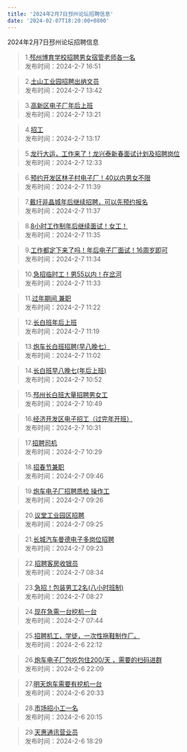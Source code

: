 ```yaml
---
title: '2024年2月7日邳州论坛招聘信息'
date: '2024-02-07T18:20:00+0800'
---
```

2024年2月7日邳州论坛招聘信息
<!--more-->
>1.[邳州博育学校招聘男女宿管老师各一名](https://www.pzzc.net/forum.php?mod=viewthread&tid=10388766)<br>
>发布时间：2024-2-7 16:51

>2.[土山工业园招聘出纳文员](https://www.pzzc.net/forum.php?mod=viewthread&tid=10388746)<br>
>发布时间：2024-2-7 13:42

>3.[高新区电子厂年后上班](https://www.pzzc.net/forum.php?mod=viewthread&tid=10388744)<br>
>发布时间：2024-2-7 13:21

>4.[招工](https://www.pzzc.net/forum.php?mod=viewthread&tid=10388742)<br>
>发布时间：2024-2-7 13:17

>5.[龙行大运，工作来了！龙兴泰新春面试计划及招聘岗位](https://www.pzzc.net/forum.php?mod=viewthread&tid=10388734)<br>
>发布时间：2024-2-7 12:33

>6.[预约开发区林子村电子厂！40以内男女不限](https://www.pzzc.net/forum.php?mod=viewthread&tid=10388727)<br>
>发布时间：2024-2-7 11:39

>7.[戴圩非晶城年后继续招聘，可以先预约报名](https://www.pzzc.net/forum.php?mod=viewthread&tid=10388724)<br>
>发布时间：2024-2-7 11:37

>8.[8小时工作制年后继续面试！女工！](https://www.pzzc.net/forum.php?mod=viewthread&tid=10388722)<br>
>发布时间：2024-2-7 11:35

>9.[工作都定下来了吗！年后电子厂面试！16周岁即可](https://www.pzzc.net/forum.php?mod=viewthread&tid=10388721)<br>
>发布时间：2024-2-7 11:34

>10.[急招临时工！男55以内！在岔河](https://www.pzzc.net/forum.php?mod=viewthread&tid=10388720)<br>
>发布时间：2024-2-7 11:33

>11.[过年期间 兼职](https://www.pzzc.net/forum.php?mod=viewthread&tid=10388719)<br>
>发布时间：2024-2-7 11:22

>12.[长白班年后上班](https://www.pzzc.net/forum.php?mod=viewthread&tid=10388718)<br>
>发布时间：2024-2-7 11:19

>13.[炮车长白班招聘(早八晚七）](https://www.pzzc.net/forum.php?mod=viewthread&tid=10388713)<br>
>发布时间：2024-2-7 11:02

>14.[长白班早八晚七(年后上班)](https://www.pzzc.net/forum.php?mod=viewthread&tid=10388711)<br>
>发布时间：2024-2-7 10:52

>15.[邳州长白班大量招聘男女工](https://www.pzzc.net/forum.php?mod=viewthread&tid=10388710)<br>
>发布时间：2024-2-7 10:49

>16.[经济开发区电子招工（过完年开班）](https://www.pzzc.net/forum.php?mod=viewthread&tid=10388706)<br>
>发布时间：2024-2-7 10:31

>17.[招聘司机](https://www.pzzc.net/forum.php?mod=viewthread&tid=10388705)<br>
>发布时间：2024-2-7 10:29

>18.[招春节兼职](https://www.pzzc.net/forum.php?mod=viewthread&tid=10388699)<br>
>发布时间：2024-2-7 09:46

>19.[炮车电子厂招聘质检   操作工](https://www.pzzc.net/forum.php?mod=viewthread&tid=10388696)<br>
>发布时间：2024-2-7 09:26

>20.[议堂工业园区招聘](https://www.pzzc.net/forum.php?mod=viewthread&tid=10388695)<br>
>发布时间：2024-2-7 09:25

>21.[长城汽车曼德电子多岗位招聘](https://www.pzzc.net/forum.php?mod=viewthread&tid=10388693)<br>
>发布时间：2024-2-7 09:23

>22.[招聘客房收银员](https://www.pzzc.net/forum.php?mod=viewthread&tid=10388685)<br>
>发布时间：2024-2-7 08:34

>23.[急招！包装男工2名(八小时班制)](https://www.pzzc.net/forum.php?mod=viewthread&tid=10388682)<br>
>发布时间：2024-2-7 08:27

>24.[现在急需一台挖机一台](https://www.pzzc.net/forum.php?mod=viewthread&tid=10388676)<br>
>发布时间：2024-2-7 07:44

>25.[招聘机工，学徒，一次性拖鞋制作厂。](https://www.pzzc.net/forum.php?mod=viewthread&tid=10388660)<br>
>发布时间：2024-2-6 22:12

>26.[炮车电子厂包吃包住200/天 ，需要的扫码进群](https://www.pzzc.net/forum.php?mod=viewthread&tid=10388659)<br>
>发布时间：2024-2-6 22:09

>27.[明天炮车需要有挖机一台](https://www.pzzc.net/forum.php?mod=viewthread&tid=10388654)<br>
>发布时间：2024-2-6 20:33

>28.[市场招小工一名](https://www.pzzc.net/forum.php?mod=viewthread&tid=10388652)<br>
>发布时间：2024-2-6 20:15

>29.[天惠通讯营业员](https://www.pzzc.net/forum.php?mod=viewthread&tid=10388644)<br>
>发布时间：2024-2-6 18:29

